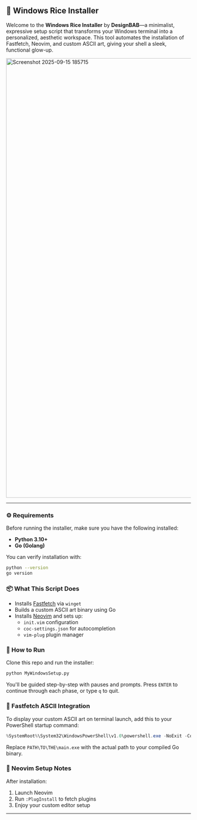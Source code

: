## 🌾 Windows Rice Installer

Welcome to the **Windows Rice Installer** by **DesignBAB**—a minimalist, expressive setup script that transforms your Windows terminal into a personalized, aesthetic workspace. This tool automates the installation of Fastfetch, Neovim, and custom ASCII art, giving your shell a sleek, functional glow-up.

<img width="1919" height="1199" alt="Screenshot 2025-09-15 185715" src="https://github.com/user-attachments/assets/45a6927c-7efc-4180-b311-f381e7129c34" />

---

### ⚙️ Requirements

Before running the installer, make sure you have the following installed:

- **Python 3.10+**
- **Go (Golang)**

You can verify installation with:

```bash
python --version
go version
```


### 📦 What This Script Does

- Installs [Fastfetch](https://github.com/fastfetch-cli/fastfetch) via `winget`
- Builds a custom ASCII art binary using Go
- Installs [Neovim](https://neovim.io/) and sets up:
  - `init.vim` configuration
  - `coc-settings.json` for autocompletion
  - `vim-plug` plugin manager


### 🚀 How to Run

Clone this repo and run the installer:

```bash
python MyWindowsSetup.py
```

You'll be guided step-by-step with pauses and prompts. Press `ENTER` to continue through each phase, or type `q` to quit.

### 🎨 Fastfetch ASCII Integration

To display your custom ASCII art on terminal launch, add this to your PowerShell startup command:

```powershell
%SystemRoot%\System32\WindowsPowerShell\v1.0\powershell.exe -NoExit -Command PATH\TO\THE\main.exe | fastfetch --color '38;5;32' -c neofetch --logo -
```

Replace `PATH\TO\THE\main.exe` with the actual path to your compiled Go binary.


### 📝 Neovim Setup Notes

After installation:

1. Launch Neovim
2. Run `:PlugInstall` to fetch plugins
3. Enjoy your custom editor setup

---
